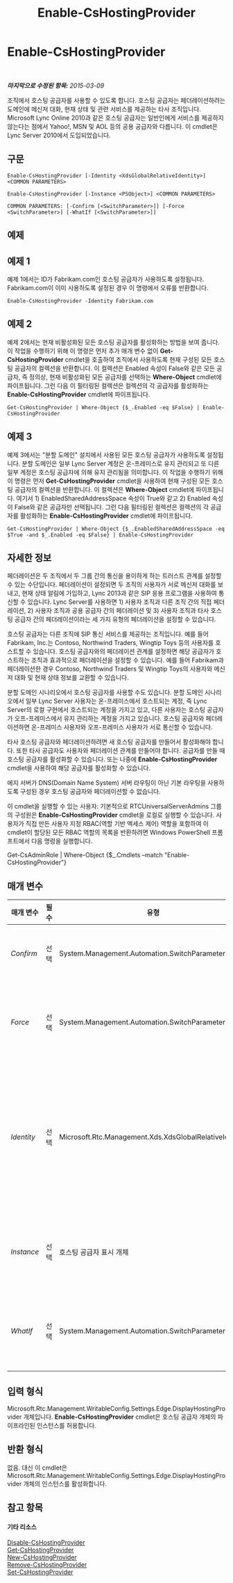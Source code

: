﻿---
title: Enable-CsHostingProvider
TOCTitle: Enable-CsHostingProvider
ms:assetid: 0ba76785-6c6d-4ee6-9418-5c77b2cbaedf
ms:mtpsurl: https://technet.microsoft.com/ko-kr/library/Gg398166(v=OCS.15)
ms:contentKeyID: 49302773
ms.date: 08/10/2015
mtps_version: v=OCS.15
ms.translationtype: HT
---

# Enable-CsHostingProvider

 

_**마지막으로 수정된 항목:** 2015-03-09_

조직에서 호스팅 공급자를 사용할 수 있도록 합니다. 호스팅 공급자는 페더레이션하려는 도메인에 메신저 대화, 현재 상태 및 관련 서비스를 제공하는 타사 조직입니다. Microsoft Lync Online 2010과 같은 호스팅 공급자는 일반인에게 서비스를 제공하지 않는다는 점에서 Yahoo\!, MSN 및 AOL 등의 공용 공급자와 다릅니다. 이 cmdlet은 Lync Server 2010에서 도입되었습니다.

## 구문

    Enable-CsHostingProvider [-Identity <XdsGlobalRelativeIdentity>] <COMMON PARAMETERS>

    Enable-CsHostingProvider [-Instance <PSObject>] <COMMON PARAMETERS>

    COMMON PARAMETERS: [-Confirm [<SwitchParameter>]] [-Force <SwitchParameter>] [-WhatIf [<SwitchParameter>]]

## 예제

## 예제 1

예제 1에서는 ID가 Fabrikam.com인 호스팅 공급자가 사용하도록 설정됩니다. Fabrikam.com이 이미 사용하도록 설정된 경우 이 명령에서 오류를 반환합니다.

    Enable-CsHostingProvider -Identity Fabrikam.com

## 예제 2

예제 2에서는 현재 비활성화된 모든 호스팅 공급자를 활성화하는 방법을 보여 줍니다. 이 작업을 수행하기 위해 이 명령은 먼저 추가 매개 변수 없이 **Get-CsHostingProvider** cmdlet을 호출하여 조직에서 사용하도록 현재 구성된 모든 호스팅 공급자의 컬렉션을 반환합니다. 이 컬렉션은 Enabled 속성이 False와 같은 모든 공급자, 즉 정의상, 현재 비활성화된 모든 공급자를 선택하는 **Where-Object** cmdlet에 파이프됩니다. 그런 다음 이 필터링된 컬렉션은 컬렉션의 각 공급자를 활성화하는 **Enable-CsHostingProvider** cmdlet에 파이프됩니다.

    Get-CsHostingProvider | Where-Object {$_.Enabled -eq $False} | Enable-CsHostingProvider

## 예제 3

예제 3에서는 "분할 도메인" 설치에서 사용된 모든 호스팅 공급자가 사용하도록 설정됩니다. 분할 도메인은 일부 Lync Server 계정은 온-프레미스로 유지 관리되고 또 다른 일부 계정은 호스팅 공급자에 의해 유지 관리됨을 의미합니다. 이 작업을 수행하기 위해 이 명령은 먼저 **Get-CsHostingProvider** cmdlet을 사용하여 현재 구성된 모든 호스팅 공급자의 컬렉션을 반환합니다. 이 컬렉션은 **Where-Object** cmdlet에 파이프됩니다. 여기서 1) EnabledSharedAddressSpace 속성이 True와 같고 2) Enabled 속성이 False와 같은 공급자만 선택됩니다. 그런 다음 필터링된 컬렉션은 컬렉션의 각 공급자를 활성화하는 **Enable-CsHostingProvider** cmdlet에 파이프됩니다.

    Get-CsHostingProvider | Where-Object {$_.EnabledSharedAddressSpace -eq $True -and $_.Enabled -eq $False} | Enable-CsHostingProvider

## 자세한 정보

페더레이션은 두 조직에서 두 그룹 간의 통신을 용이하게 하는 트러스트 관계를 설정할 수 있는 수단입니다. 페더레이션이 설정되면 두 조직의 사용자가 서로 메신저 대화를 보내고, 현재 상태 알림에 가입하고, Lync 2013과 같은 SIP 응용 프로그램을 사용하여 통신할 수 있습니다. Lync Server를 사용하면 1) 사용자 조직과 다른 조직 간의 직접 페더레이션, 2) 사용자 조직과 공용 공급자 간의 페더레이션 및 3) 사용자 조직과 타사 호스팅 공급자 간의 페더레이션이라는 세 가지 유형의 페더레이션을 설정할 수 있습니다.

호스팅 공급자는 다른 조직에 SIP 통신 서비스를 제공하는 조직입니다. 예를 들어 Fabrikam, Inc.는 Contoso, Northwind Traders, Wingtip Toys 등의 사용자를 호스트할 수 있습니다. 호스팅 공급자와의 페더레이션 관계를 설정하면 해당 공급자가 호스트하는 조직과 효과적으로 페더레이션을 설정할 수 있습니다. 예를 들어 Fabrikam과 페더레이션한 경우 Contoso, Northwind Traders 및 Wingtip Toys의 사용자와 메신저 대화 및 현재 상태 정보를 교환할 수 있습니다.

분할 도메인 시나리오에서 호스팅 공급자를 사용할 수도 있습니다. 분할 도메인 시나리오에서 일부 Lync Server 사용자는 온-프레미스에서 호스트되는 계정, 즉 Lync Server의 로컬 구현에서 호스트되는 계정을 가지고 있고, 다른 사용자는 호스팅 공급자가 오프-프레미스에서 유지 관리하는 계정을 가지고 있습니다. 호스팅 공급자와 페더레이션하면 온-프레미스 사용자와 오프-프레미스 사용자가 서로 통신할 수 있습니다.

타사 호스팅 공급자와 페더레이션하려면 새 호스팅 공급자를 만들어서 활성화해야 합니다. 또한 타사 공급자도 사용자와 페더레이션 관계를 만들어야 합니다. 공급자를 만들 때 호스팅 공급자를 활성화할 수 있습니다. 또는 나중에 **Enable-CsHostingProvider** cmdlet을 사용하여 해당 공급자를 활성화할 수 있습니다.

에지 서버가 DNS(Domain Name System) 서버 라우팅이 아닌 기본 라우팅을 사용하도록 구성된 경우 호스팅 공급자와 페더레이션할 수 없습니다.

이 cmdlet을 실행할 수 있는 사용자: 기본적으로 RTCUniversalServerAdmins 그룹의 구성원은 **Enable-CsHostingProvider** cmdlet을 로컬로 실행할 수 있습니다. 사용자가 직접 만든 사용자 지정 RBAC(역할 기반 액세스 제어) 역할을 포함하여 이 cmdlet이 할당된 모든 RBAC 역할의 목록을 반환하려면 Windows PowerShell 프롬프트에서 다음 명령을 실행합니다.

Get-CsAdminRole | Where-Object {$\_.Cmdlets –match "Enable-CsHostingProvider"}

## 매개 변수


<table>
<colgroup>
<col style="width: 25%" />
<col style="width: 25%" />
<col style="width: 25%" />
<col style="width: 25%" />
</colgroup>
<thead>
<tr class="header">
<th>매개 변수</th>
<th>필수</th>
<th>유형</th>
<th>설명</th>
</tr>
</thead>
<tbody>
<tr class="odd">
<td><p><em>Confirm</em></p></td>
<td><p>선택</p></td>
<td><p>System.Management.Automation.SwitchParameter</p></td>
<td><p>명령을 실행하기 전에 확인 메시지를 표시합니다.</p></td>
</tr>
<tr class="even">
<td><p><em>Force</em></p></td>
<td><p>선택</p></td>
<td><p>System.Management.Automation.SwitchParameter</p></td>
<td><p>명령을 실행할 때 발생할 수 있는 심각하지 않은 오류 메시지를 표시하지 않습니다.</p></td>
</tr>
<tr class="odd">
<td><p><em>Identity</em></p></td>
<td><p>선택</p></td>
<td><p>Microsoft.Rtc.Management.Xds.XdsGlobalRelativeIdentity</p></td>
<td><p>활성화할 호스팅 공급자의 고유 식별자입니다. Identity는 호스팅 공급자의 FQDN(정규화된 도메인 이름)(예: fabrikam.com)일 수도 있고, 서비스를 제공하는 회사의 이름일 수도 있습니다.</p></td>
</tr>
<tr class="even">
<td><p><em>Instance</em></p></td>
<td><p>선택</p></td>
<td><p>호스팅 공급자 표시 개체</p></td>
<td><p>개별 매개 변수 값을 설정하는 대신 cmdlet에 개체에 대한 참조를 전달할 수 있습니다.</p></td>
</tr>
<tr class="odd">
<td><p><em>WhatIf</em></p></td>
<td><p>선택</p></td>
<td><p>System.Management.Automation.SwitchParameter</p></td>
<td><p>명령을 실제로 실행하지 않고도 명령이 실행될 경우 발생할 수 있는 현상을 설명합니다.</p></td>
</tr>
</tbody>
</table>


## 입력 형식

Microsoft.Rtc.Management.WritableConfig.Settings.Edge.DisplayHostingProvider 개체입니다. **Enable-CsHostingProvider** cmdlet은 호스팅 공급자 개체의 파이프라인된 인스턴스를 허용합니다.

## 반환 형식

없음. 대신 이 cmdlet은 Microsoft.Rtc.Management.WritableConfig.Settings.Edge.DisplayHostingProvider 개체의 인스턴스를 활성화합니다.

## 참고 항목

#### 기타 리소스

[Disable-CsHostingProvider](disable-cshostingprovider.md)  
[Get-CsHostingProvider](get-cshostingprovider.md)  
[New-CsHostingProvider](new-cshostingprovider.md)  
[Remove-CsHostingProvider](remove-cshostingprovider.md)  
[Set-CsHostingProvider](set-cshostingprovider.md)

